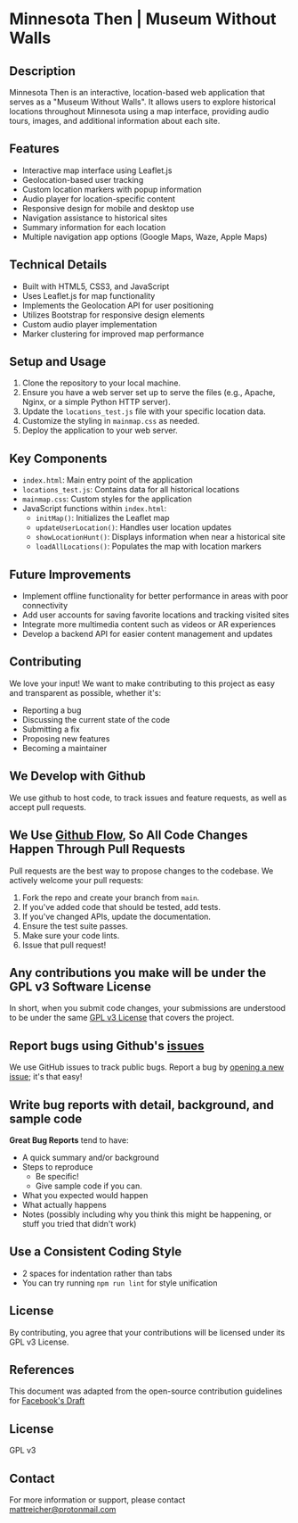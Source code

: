 # Minnesota Then | Museum Without Walls

## Description

Minnesota Then is an interactive, location-based web application that serves as a "Museum Without Walls". It allows users to explore historical locations throughout Minnesota using a map interface, providing audio tours, images, and additional information about each site.

## Features

- Interactive map interface using Leaflet.js
- Geolocation-based user tracking
- Custom location markers with popup information
- Audio player for location-specific content
- Responsive design for mobile and desktop use
- Navigation assistance to historical sites
- Summary information for each location
- Multiple navigation app options (Google Maps, Waze, Apple Maps)

## Technical Details

- Built with HTML5, CSS3, and JavaScript
- Uses Leaflet.js for map functionality
- Implements the Geolocation API for user positioning
- Utilizes Bootstrap for responsive design elements
- Custom audio player implementation
- Marker clustering for improved map performance

## Setup and Usage

1. Clone the repository to your local machine.
2. Ensure you have a web server set up to serve the files (e.g., Apache, Nginx, or a simple Python HTTP server).
3. Update the `locations_test.js` file with your specific location data.
4. Customize the styling in `mainmap.css` as needed.
5. Deploy the application to your web server.

## Key Components

- `index.html`: Main entry point of the application
- `locations_test.js`: Contains data for all historical locations
- `mainmap.css`: Custom styles for the application
- JavaScript functions within `index.html`:
  - `initMap()`: Initializes the Leaflet map
  - `updateUserLocation()`: Handles user location updates
  - `showLocationHunt()`: Displays information when near a historical site
  - `loadAllLocations()`: Populates the map with location markers

## Future Improvements

- Implement offline functionality for better performance in areas with poor connectivity
- Add user accounts for saving favorite locations and tracking visited sites
- Integrate more multimedia content such as videos or AR experiences
- Develop a backend API for easier content management and updates

## Contributing

We love your input! We want to make contributing to this project as easy and transparent as possible, whether it's:

- Reporting a bug
- Discussing the current state of the code
- Submitting a fix
- Proposing new features
- Becoming a maintainer

## We Develop with Github
We use github to host code, to track issues and feature requests, as well as accept pull requests.

## We Use [Github Flow](https://guides.github.com/introduction/flow/index.html), So All Code Changes Happen Through Pull Requests
Pull requests are the best way to propose changes to the codebase. We actively welcome your pull requests:

1. Fork the repo and create your branch from `main`.
2. If you've added code that should be tested, add tests.
3. If you've changed APIs, update the documentation.
4. Ensure the test suite passes.
5. Make sure your code lints.
6. Issue that pull request!

## Any contributions you make will be under the GPL v3 Software License
In short, when you submit code changes, your submissions are understood to be under the same [GPL v3 License](https://www.gnu.org/licenses/gpl-3.0.en.html) that covers the project.

## Report bugs using Github's [issues](https://github.com/yourusername/minnesota-then/issues)
We use GitHub issues to track public bugs. Report a bug by [opening a new issue](https://github.com/yourusername/minnesota-then/issues/new); it's that easy!

## Write bug reports with detail, background, and sample code

**Great Bug Reports** tend to have:

- A quick summary and/or background
- Steps to reproduce
  - Be specific!
  - Give sample code if you can.
- What you expected would happen
- What actually happens
- Notes (possibly including why you think this might be happening, or stuff you tried that didn't work)

## Use a Consistent Coding Style

* 2 spaces for indentation rather than tabs
* You can try running `npm run lint` for style unification

## License
By contributing, you agree that your contributions will be licensed under its GPL v3 License.

## References
This document was adapted from the open-source contribution guidelines for [Facebook's Draft](https://github.com/facebook/draft-js/blob/master/CONTRIBUTING.md)

## License

GPL v3

## Contact

For more information or support, please contact mattreicher@protonmail.com
